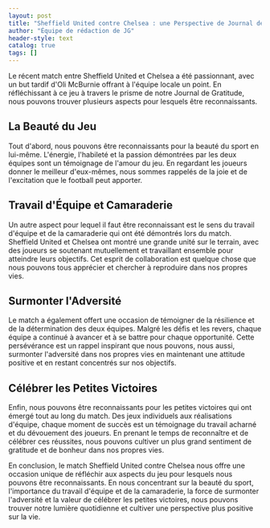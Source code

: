 ```yaml
---
layout: post
title: "Sheffield United contre Chelsea : une Perspective de Journal de Gratitude"
author: "Équipe de rédaction de JG"
header-style: text
catalog: true
tags: []
---
```


Le récent match entre Sheffield United et Chelsea a été passionnant, avec un but tardif d'Oli McBurnie offrant à l'équipe locale un point. En réfléchissant à ce jeu à travers le prisme de notre Journal de Gratitude, nous pouvons trouver plusieurs aspects pour lesquels être reconnaissants.

## La Beauté du Jeu
Tout d'abord, nous pouvons être reconnaissants pour la beauté du sport en lui-même. L'énergie, l'habileté et la passion démontrées par les deux équipes sont un témoignage de l'amour du jeu. En regardant les joueurs donner le meilleur d'eux-mêmes, nous sommes rappelés de la joie et de l'excitation que le football peut apporter.

## Travail d'Équipe et Camaraderie
Un autre aspect pour lequel il faut être reconnaissant est le sens du travail d'équipe et de la camaraderie qui ont été démontrés lors du match. Sheffield United et Chelsea ont montré une grande unité sur le terrain, avec des joueurs se soutenant mutuellement et travaillant ensemble pour atteindre leurs objectifs. Cet esprit de collaboration est quelque chose que nous pouvons tous apprécier et chercher à reproduire dans nos propres vies.

## Surmonter l'Adversité
Le match a également offert une occasion de témoigner de la résilience et de la détermination des deux équipes. Malgré les défis et les revers, chaque équipe a continué à avancer et à se battre pour chaque opportunité. Cette persévérance est un rappel inspirant que nous pouvons, nous aussi, surmonter l'adversité dans nos propres vies en maintenant une attitude positive et en restant concentrés sur nos objectifs.

## Célébrer les Petites Victoires
Enfin, nous pouvons être reconnaissants pour les petites victoires qui ont émergé tout au long du match. Des jeux individuels aux réalisations d'équipe, chaque moment de succès est un témoignage du travail acharné et du dévouement des joueurs. En prenant le temps de reconnaître et de célébrer ces réussites, nous pouvons cultiver un plus grand sentiment de gratitude et de bonheur dans nos propres vies.

En conclusion, le match Sheffield United contre Chelsea nous offre une occasion unique de réfléchir aux aspects du jeu pour lesquels nous pouvons être reconnaissants. En nous concentrant sur la beauté du sport, l'importance du travail d'équipe et de la camaraderie, la force de surmonter l'adversité et la valeur de célébrer les petites victoires, nous pouvons trouver notre lumière quotidienne et cultiver une perspective plus positive sur la vie.